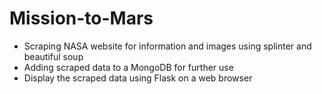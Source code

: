 # Mission-to-Mars
- Scraping NASA website for information and images using splinter and beautiful soup
- Adding scraped data to a MongoDB for further use
- Display the scraped data using Flask on a web browser
